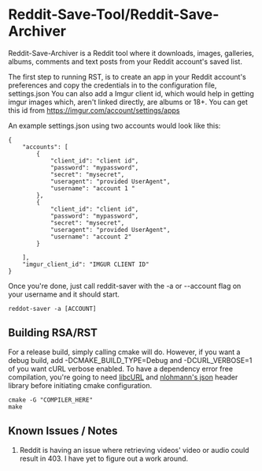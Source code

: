 # Reddit-Save-Tool/Reddit-Save-Archiver

Reddit-Save-Archiver is a Reddit tool where it downloads, images, galleries, albums, comments and text posts from your Reddit account's saved list.

The first step to running RST, is to create an app in your Reddit account's preferences and copy the credentials in to the configuration file, settings.json
You can also add a Imgur client id, which would help  in getting imgur images which, aren't linked directly, are albums or 18+. You can get this id from https://imgur.com/account/settings/apps

An example settings.json using two accounts would look like this:
```
{
    "accounts": [
        {
            "client_id": "client id",
            "password": "mypassword",
            "secret": "mysecret",
            "useragent": "provided UserAgent",
            "username": "account 1 "
        },
        {
            "client_id": "client id",
            "password": "mypassword",
            "secret": "mysecret",
            "useragent": "provided UserAgent",
            "username": "account 2"
        }

    ],
    "imgur_client_id": "IMGUR CLIENT ID"
}
```
Once you're done, just call reddit-saver with the -a or --account flag on your username and it should start.

```
reddot-saver -a [ACCOUNT]
```

## Building RSA/RST

For a release build, simply calling cmake will do. However, if you want a debug build, add -DCMAKE_BUILD_TYPE=Debug and -DCURL_VERBOSE=1 of you want cURL verbose enabled.
To have a dependency error free compilation, you're going to need [libcURL](https://curl.haxx.se) and [nlohmann's json](https://github.com/nlohmann/json) header library before initiating cmake configuration.

```
cmake -G "COMPILER_HERE"
make
```

## Known Issues / Notes
1. Reddit is having an issue where retrieving videos' video or audio could result in 403. I have yet to figure out a work around.

